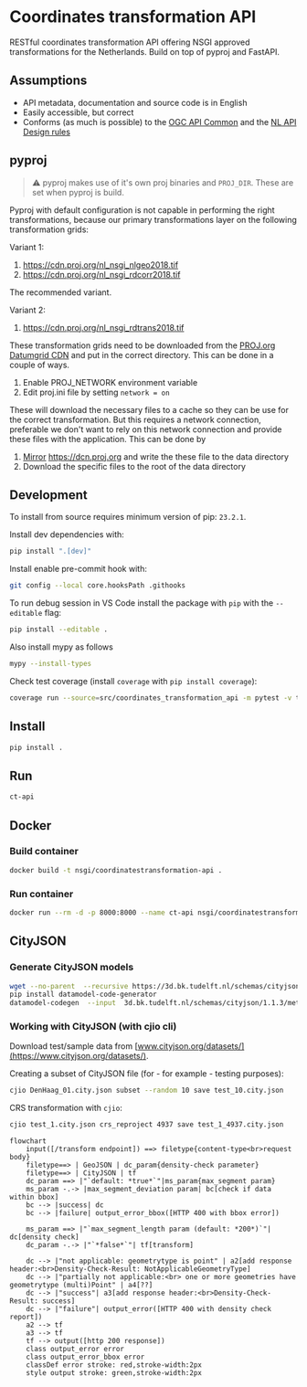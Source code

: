 # Coordinates transformation API

RESTful coordinates transformation API offering NSGI approved transformations
for the Netherlands. Build on top of pyproj and FastAPI.

## Assumptions

- API metadata, documentation and source code is in English
- Easily accessible, but correct
- Conforms (as much is possible) to the [OGC API
  Common](https://ogcapi.ogc.org/common/) and the [NL API Design
  rules](https://gitdocumentatie.logius.nl/publicatie/api/adr/)

## pyproj

> :warning: pyproj makes use of it's own proj binaries and `PROJ_DIR`. These are
> set when pyproj is build.

Pyproj with default configuration is not capable in performing the right
transformations, because our primary transformations layer on the following
transformation grids:

Variant 1:

1. <https://cdn.proj.org/nl_nsgi_nlgeo2018.tif>
1. <https://cdn.proj.org/nl_nsgi_rdcorr2018.tif>

The recommended variant.

Variant 2:

1. <https://cdn.proj.org/nl_nsgi_rdtrans2018.tif>

These transformation grids need to be downloaded from the [PROJ.org Datumgrid
CDN](https://cdn.proj.org/) and put in the correct directory. This can be done
in a couple of ways.

1. Enable PROJ_NETWORK environment variable
1. Edit proj.ini file by setting `network = on`

These will download the necessary files to a cache so they can be use for the
correct transformation. But this requires a network connection, preferable we
don't want to rely on this network connection and provide these files with the
application. This can be done by

1. [Mirror](https://pyproj4.github.io/pyproj/stable/transformation_grids.html)
   <https://dcn.proj.org> and write the these file to the data directory
1. Download the specific files to the root of the data directory

## Development

To install from source requires minimum version of pip: `23.2.1`.

Install dev dependencies with:

```sh
pip install ".[dev]"
```

Install enable pre-commit hook with:

```sh
git config --local core.hooksPath .githooks
```

To run debug session in VS Code install the package with `pip` with the
`--editable` flag:

```sh
pip install --editable .
```

Also install mypy as follows

```sh
mypy --install-types
```

Check test coverage (install `coverage` with `pip install coverage`):

```sh
coverage run --source=src/coordinates_transformation_api -m pytest -v tests && coverage report -m
```

## Install

```bash
pip install .
```

## Run

```bash
ct-api
```

## Docker

### Build container

```bash
docker build -t nsgi/coordinatestransformation-api .
```

### Run container

```bash
docker run --rm -d -p 8000:8000 --name ct-api nsgi/coordinatestransformation-api
```

## CityJSON

### Generate CityJSON models

```sh
wget --no-parent  --recursive https://3d.bk.tudelft.nl/schemas/cityjson/1.1.3/
pip install datamodel-code-generator
datamodel-codegen  --input  3d.bk.tudelft.nl/schemas/cityjson/1.1.3/metadata.schema.json  --input-file-type jsonschema --output cityjson.py
```

### Working with CityJSON (with cjio cli)

Download test/sample data from
[www.cityjson.org/datasets/](https://www.cityjson.org/datasets/).

Creating a subset of CityJSON file (for - for example - testing purposes):

```sh
cjio DenHaag_01.city.json subset --random 10 save test_10.city.json
```

CRS transformation with `cjio`:

```sh
cjio test_1.city.json crs_reproject 4937 save test_1_4937.city.json
```

```mermaid
flowchart
    input([/transform endpoint]) ==> filetype{content-type<br>request body}
    filetype==> | GeoJSON | dc_param{density-check parameter}
    filetype==> | CityJSON | tf 
    dc_param ==> |"`default: *true*`"|ms_param{max_segment param}
    ms_param -.-> |max_segment_deviation param| bc[check if data within bbox]
    bc --> |success| dc
    bc --> |failure| output_error_bbox([HTTP 400 with bbox error])

    ms_param ==> |"`max_segment_length param (default: *200*)`"| dc[density check]
    dc_param -.-> |"`*false*`"| tf[transform]
    
    dc --> |"not applicable: geometrytype is point" | a2[add response header:<br>Density-Check-Result: NotApplicableGeometryType]
    dc --> |"partially not applicable:<br> one or more geometries have geometrytype (multi)Point" | a4[??]
    dc --> |"success"| a3[add response header:<br>Density-Check-Result: success]
    dc --> |"failure"| output_error([HTTP 400 with density check report])
    a2 --> tf
    a3 --> tf
    tf --> output([http 200 response])
    class output_error error
    class output_error_bbox error
    classDef error stroke: red,stroke-width:2px
    style output stroke: green,stroke-width:2px
```
